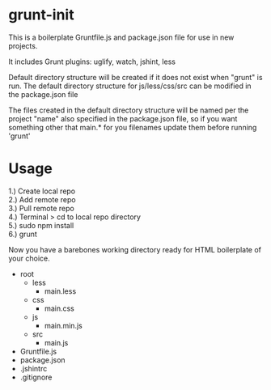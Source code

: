 grunt-init
==========

This is a boilerplate Gruntfile.js and package.json file for use in new projects. 

It includes Grunt plugins: uglify, watch, jshint, less

Default directory structure will be created if it does not exist when "grunt" is run. The default directory structure for js/less/css/src can be modified in the package.json file 

The files created in the default directory structure will be named per the project "name" also specified in the package.json file, so if you want something other that main.* for you filenames update them before running 'grunt'

Usage
==========
1.) Create local repo<br />
2.) Add remote repo <br />
3.) Pull remote repo<br />
4.) Terminal > cd to local repo directory<br />
5.) sudo npm install<br />
6.) grunt<br />

Now you have a barebones working directory ready for HTML boilerplate of your choice. 

<ul>
    <li>root
    	<ul>
    	    <li>less
		    	<ul>
		    	    <li>main.less</li>
		    	</ul>
		    </li>
		    <li>css
		    	<ul>
		    	    <li>main.css</li>
		    	</ul>
		    </li>
		    <li>js
		    	<ul>
		    	    <li>main.min.js</li>
		    	</ul>
		    </li>
		    <li>src
		    	<ul>
		    	    <li>main.js</li>
		    	</ul>
		    </li>
    	</ul>
    </li>
     <li>Gruntfile.js</li>
     <li>package.json</li>
     <li>.jshintrc</li>
     <li>.gitignore</li>
</ul>




